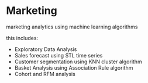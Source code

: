 # Marketing
marketing analytics using machine learning algorithms

this includes:
- Exploratory Data Analysis
- Sales forecast using STL time series
- Customer segmentation using KNN cluster algorithm
- Basket Analysis using Association Rule  algorithm
- Cohort and RFM analysis
